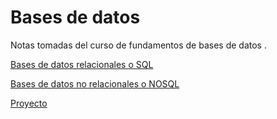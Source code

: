 # Bases de datos

Notas tomadas del curso de fundamentos de bases de datos .

[Bases de datos relacionales o SQL](Notes/Bases%20de%20datos%20relacionales%20o%20SQL.md)

[Bases de datos no relacionales o NOSQL](Notes/Bases%20de%20datos%20no%20relacionales%20o%20NOSQL.md)

[Proyecto](Notes/Proyecto.md)